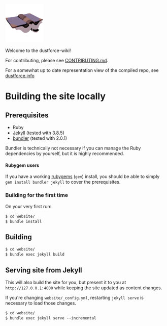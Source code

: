 ![Site Icon](/siteicon.png)

Welcome to the dustforce-wiki!

For contributing, please see [CONTRIBUTING.md](/CONTRIBUTING.md).

For a somewhat up to date representation view of the compiled repo, see [dustforce.info](https://www.dustforce.info/)

# Building the site locally

## Prerequisites

- Ruby
- [Jekyll](https://jekyllrb.com/) (tested with 3.8.5)
- [bundler](https://bundler.io/) (tested with 2.0.1)

Bundler is technically not necessary if you can manage the Ruby dependencies by yourself, but it is highly recommended.

#### Rubygem users

If you have a working [rubygems](https://rubygems.org/) (`gem`) install, you should be able to simply `gem install bundler jekyll` to cover the prerequisites.

### Building for the first time

On your very first run:
```
$ cd website/
$ bundle install
```

## Building

```
$ cd website/
$ bundle exec jekyll build
```

## Serving site from Jekyll

This will also build the site for you, but present it to you at `http://127.0.0.1:4000` while keeping the site updated as content changes.

If you're changing `website/_config.yml`, restarting `jekyll serve` is necessary to load those changes.

```
$ cd website/
$ bundle exec jekyll serve --incremental
```
